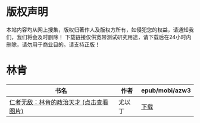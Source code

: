 # 版权声明

本站内容均从网上搜集，版权归著作人及版权方所有，如侵犯您的权益，请通知我们，我们将会及时删除！ 下载链接仅供宽带测试研究用途，请下载后在24小时内删除，请勿用于商业目的。请支持正版！

# 林肯

| 书名 | 作者 | epub/mobi/azw3 |
| --- | --- | --- |
| [仁者无敌：林肯的政治天才 (点击查看图片)](https://www.dushupai.com/attachment/2024/06/02/9d579ca22ab088f1.jpg) | 尤以丁 | [下载](https://url89.ctfile.com/f/31084289-1357009171-407c48?p=8866) |

